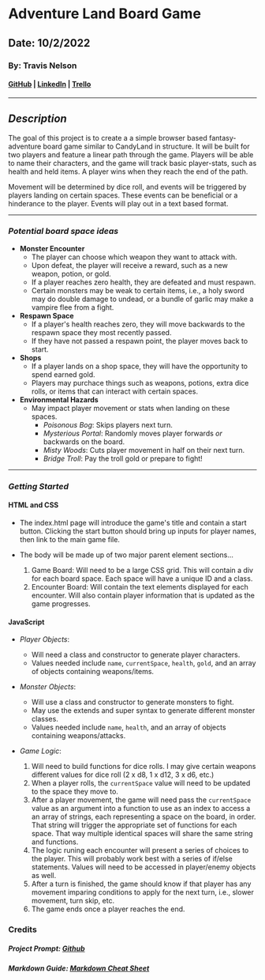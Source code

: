 # Adventure Land Board Game

## Date: 10/2/2022

### By: Travis Nelson

#### [GitHub](https://github.com/tnel91/Travis-Adventure-BoardGame) | [LinkedIn](https://www.linkedin.com/in/tnelson2013/) | [Trello](https://trello.com/b/41uYwWHy/travis-adventureland-boardgame)

---

## **_Description_**

The goal of this project is to create a a simple browser based fantasy-adventure board game similar to CandyLand in structure. It will be built for two players and feature a linear path through the game. Players will be able to name their characters, and the game will track basic player-stats, such as health and held items. A player wins when they reach the end of the path.

Movement will be determined by dice roll, and events will be triggered by players landing on certain spaces. These events can be beneficial or a hinderance to the player. Events will play out in a text based format.

---

### **_Potential board space ideas_**

- **Monster Encounter**
  - The player can choose which weapon they want to attack with.
  - Upon defeat, the player will receive a reward, such as a new weapon, potion, or gold.
  - If a player reaches zero health, they are defeated and must respawn.
  - Certain monsters may be weak to certain items, i.e., a holy sword may do double damage to undead, or a bundle of garlic may make a vampire flee from a fight.
- **Respawn Space**
  - If a player's health reaches zero, they will move backwards to the respawn space they most recently passed.
  - If they have not passed a respawn point, the player moves back to start.
- **Shops**
  - If a player lands on a shop space, they will have the opportunity to spend earned gold.
  - Players may purchace things such as weapons, potions, extra dice rolls, or items that can interact with certain spaces.
- **Environmental Hazards**
  - May impact player movement or stats when landing on these spaces.
    - _Poisonous Bog_: Skips players next turn.
    - _Mysterious Portal_: Randomly moves player forwards _or_ backwards on the board.
    - _Misty Woods_: Cuts player movement in half on their next turn.
    - _Bridge Troll_: Pay the troll gold or prepare to fight!

---

### **_Getting Started_**

#### **HTML and CSS**

- The index.html page will introduce the game's title and contain a start button. Clicking the start button should bring up inputs for player names, then link to the main game file.

- The body will be made up of two major parent element sections...
  1. Game Board: Will need to be a large CSS grid. This will contain a div for each board space. Each space will have a unique ID and a class.
  2. Encounter Board: Will contain the text elements displayed for each encounter. Will also contain player information that is updated as the game progresses.

#### **JavaScript**

- _Player Objects_:

  - Will need a class and constructor to generate player characters.
  - Values needed include `name`, `currentSpace`, `health`, `gold`, and an array of objects containing weapons/items.

- _Monster Objects_:

  - Will use a class and constructor to generate monsters to fight.
  - May use the extends and super syntax to generate different monster classes.
  - Values needed include `name`, `health`, and an array of objects containing weapons/attacks.

- _Game Logic_:

  1.  Will need to build functions for dice rolls. I may give certain weapons different values for dice roll (2 x d8, 1 x d12, 3 x d6, etc.)
  2.  When a player rolls, the `currentSpace` value will need to be updated to the space they move to.
  3.  After a player movement, the game will need pass the `currentSpace` value as an argument into a function to use as an index to access a an array of strings, each representing a space on the board, in order. That string will trigger the appropriate set of functions for each space. That way multiple identical spaces will share the same string and functions.
  4.  The logic runing each encounter will present a series of choices to the player. This will probably work best with a series of if/else statements. Values will need to be accessed in player/enemy objects as well.
  5.  After a turn is finished, the game should know if that player has any movement imparing conditions to apply for the next turn, i.e., slower movement, turn skip, etc.
  6.  The game ends once a player reaches the end.

### Credits

##### Project Prompt: [Github](https://github.com/SEI-R-9-19/u1_project_prompt)

##### Markdown Guide: [Markdown Cheat Sheet](https://www.markdownguide.org/cheat-sheet/)
